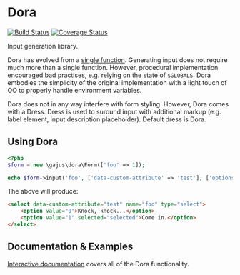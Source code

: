 # Dora

[![Build Status](https://travis-ci.org/gajus/dora.png?branch=master)](https://travis-ci.org/gajus/dora)
[![Coverage Status](https://coveralls.io/repos/gajus/dora/badge.png)](https://coveralls.io/r/gajus/dora)

Input generation library.

Dora has evolved from a [single function](https://gist.github.com/gajus/8392582). Generating input does not require much more than a single function. However, procedural implementation encouraged bad practises, e.g. relying on the state of `$GLOBALS`. Dora embodies the simplicity of the original implementation with a light touch of OO to properly handle environment variables.

Dora does not in any way interfere with form styling. However, Dora comes with a Dress. Dress is used to suround input with additional markup (e.g. label element, input description placeholder). Default dress is Dora.

## Using Dora

```php
<?php
$form = new \gajus\dora\Form(['foo' => 1]);

echo $form->input('foo', ['data-custom-attribute' => 'test'], ['options' => ['Knock, knock...', 'Come in.']]);
```

The above will produce:

```html
<select data-custom-attribute="test" name="foo" type="select">
	<option value="0">Knock, knock...</option>
	<option value="1" selected="selected">Come in.</option>
</select>
```

## Documentation & Examples

[Interactive documentation](https://dev.anuary.com/2f46cbc3-5bba-590c-bb08-66aca81710a1/demo/) covers all of the Dora functionality.